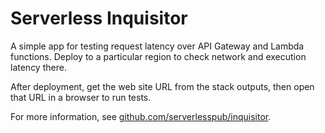 # Serverless Inquisitor 

A simple app for testing request latency over API Gateway and Lambda functions. Deploy to a particular region to check network and execution latency there.

After deployment, get the web site URL from the stack outputs, then open that URL in a browser to run tests.

For more information, see [github.com/serverlesspub/inquisitor](https://github.com/serverlesspub/inquisitor).

